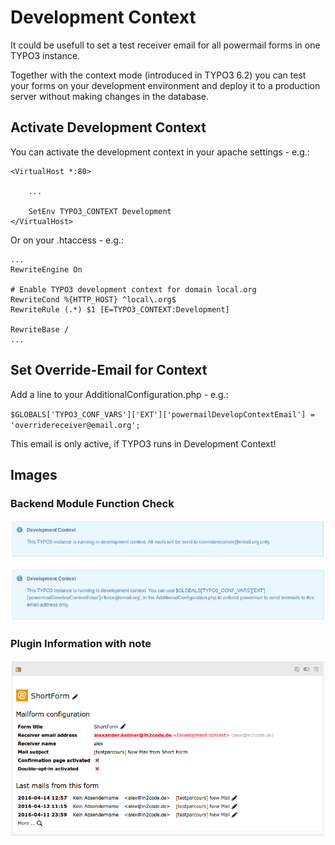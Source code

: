 # Development Context

It could be usefull to set a test receiver email for all powermail forms in one TYPO3 instance.

Together with the context mode (introduced in TYPO3 6.2) you can test your forms on your development environment
and deploy it to a production server without making changes in the database.

## Activate Development Context

You can activate the development context in your apache settings - e.g.:

```
<VirtualHost *:80>

    ...

    SetEnv TYPO3_CONTEXT Development
</VirtualHost>
```

Or on your .htaccess - e.g.:

```
...
RewriteEngine On

# Enable TYPO3 development context for domain local.org
RewriteCond %{HTTP_HOST} ^local\.org$
RewriteRule (.*) $1 [E=TYPO3_CONTEXT:Development]

RewriteBase /
...
```


## Set Override-Email for Context

Add a line to your AdditionalConfiguration.php - e.g.:

`$GLOBALS['TYPO3_CONF_VARS']['EXT']['powermailDevelopContextEmail'] = 'overridereceiver@email.org';`

This email is only active, if TYPO3 runs in Development Context!

## Images

### Backend Module Function Check

![bestpractice_developmentcontext1](../../Images/bestpractice_developmentcontext1.png)

![bestpractice_developmentcontext2](../../Images/bestpractice_developmentcontext2.png)


### Plugin Information with note

![pluginInformation](../../Images/pluginInformation.png)
